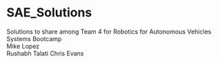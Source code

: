 # SAE_Solutions
Solutions to share among Team 4 for Robotics for Autonomous Vehicles Systems Bootcamp  
Mike Lopez  
Rushabh Talati 
Chris Evans 
